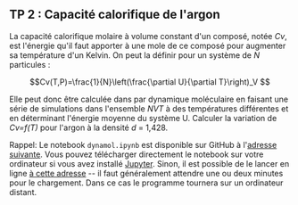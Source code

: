 ## TP 2 : Capacité calorifique de l'argon

La capacité calorifique molaire à volume constant d'un composé, notée *Cv*, est l'énergie qu'il faut apporter à une mole de ce composé pour augmenter sa température d'un Kelvin. On peut la définir pour un système de *N* particules :

```math
Cv(T,P)=\frac{1}{N}\left(\frac{\partial U}{\partial T}\right)_V 
```

Elle peut donc être calculée dans par dynamique moléculaire en faisant une série de simulations dans l'ensemble *NVT* à des températures différentes et en déterminant l'énergie moyenne du système U. Calculer la variation de *Cv=f(T)* pour l'argon à la densité *d* = 1,428. 

Rappel: Le notebook `dynamol.ipynb` est disponible sur GitHub à l'[adresse suivante](https://github.com/salanne/dynamol). Vous pouvez télécharger directement le notebook sur votre ordinateur si vous avez installé [Jupyter](https://jupyter.org/). Sinon, il est possible de le lancer en ligne [à cette adresse](https://mybinder.org/v2/gh/salanne/dynamol/main) -- il faut généralement attendre une ou deux minutes pour le chargement. Dans ce cas le programme tournera sur un ordinateur distant. 



